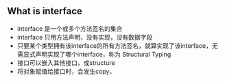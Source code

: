 ## What is interface
- interface 是一个或多个方法签名的集合
- interface 只用方法声明，没有实现，没有数据字段
- 只要某个类型拥有该interface的所有方法签名，就算实现了该interface，无需显式声明实现了哪个interface，称为 Structural Typing
- 接口可以嵌入其他接口，或structure
- 将对象赋值给接口时，会发生copy，